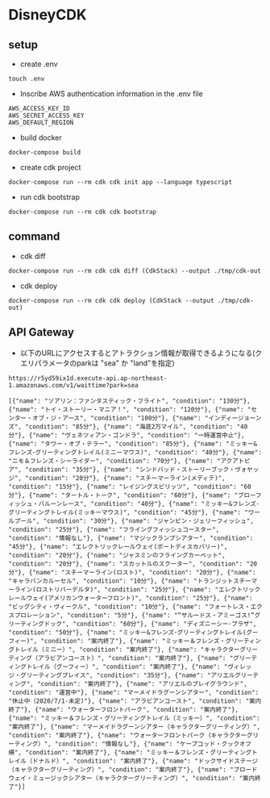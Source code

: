 # DisneyCDK

## setup

- create .env

`touch .env`

- Inscribe AWS authentication information in the .env file

```
AWS_ACCESS_KEY_ID
AWS_SECRET_ACCESS_KEY
AWS_DEFAULT_REGION
```

-  build docker

`docker-compose build`

-  create cdk project

`docker-compose run --rm cdk cdk init app --language typescript`

- run cdk bootstrap

`docker-compose run --rm cdk cdk bootstrap`

## command

- cdk diff

`docker-compose run --rm cdk cdk diff (CdkStack) --output ./tmp/cdk-out`

- cdk deploy

`docker-compose run --rm cdk cdk deploy (CdkStack --output ./tmp/cdk-out)`

## API Gateway

- 以下のURLにアクセスするとアトラクション情報が取得できるようになる(クエリパラメータのparkは "sea" か "land"を指定)

`https://r5yd59ix1d.execute-api.ap-northeast-1.amazonaws.com/v1/waittime?park=sea`

```
[{"name": "ソアリン：ファンタスティック・フライト", "condition": "130分"}, {"name": "トイ・ストーリー・マニア！", "condition": "120分"}, {"name": "センター・オブ・ジ・アース", "condition": "100分"}, {"name": "インディージョーンズ", "condition": "85分"}, {"name": "海底2万マイル", "condition": "40分"}, {"name": "ヴェネツィアン・ゴンドラ", "condition": "一時運営中止"}, {"name": "タワー・オブ・テラー", "condition": "85分"}, {"name": "ミッキー&フレンズ･グリーティングトレイル(ミニーマウス)", "condition": "40分"}, {"name": "ニモ＆フレンズ・シーライダー", "condition": "70分"}, {"name": "アクアトピア", "condition": "35分"}, {"name": "シンドバッド・ストーリーブック・ヴォヤッジ", "condition": "20分"}, {"name": "スチーマーライン(メディテ)", "condition": "15分"}, {"name": "レイジングスピリッツ", "condition": "60分"}, {"name": "タートル・トーク", "condition": "60分"}, {"name": "ブローフィッシュ・バルーンレース", "condition": "40分"}, {"name": "ミッキー&フレンズ･グリーティングトレイル(ミッキーマウス)", "condition": "45分"}, {"name": "ワールプール", "condition": "30分"}, {"name": "ジャンピン・ジェリーフィッシュ", "condition": "25分"}, {"name": "フライングフィッシュコースター", "condition": "情報なし"}, {"name": "マジックランプシアター", "condition": "45分"}, {"name": "エレクトリックレールウェイ(ポートディスカバリー)", "condition": "20分"}, {"name": "ジャスミンのフライングカーペット", "condition": "20分"}, {"name": "スカットルのスクーター", "condition": "20分"}, {"name": "スチーマーライン(ロスト)", "condition": "20分"}, {"name": "キャラバンカルーセル", "condition": "10分"}, {"name": "トランジットスチーマーライン(ロストリバーデルタ)", "condition": "25分"}, {"name": "エレクトリックレールウェイ(アメリカンウォーターフロント)", "condition": "25分"}, {"name": "ビッグシティ・ヴィークル", "condition": "10分"}, {"name": "フォートレス・エクスプロレーション", "condition": "5分"}, {"name": "“サルードス・アミーゴス!”グリーティングドック", "condition": "60分"}, {"name": "ディズニーシー･プラザ", "condition": "50分"}, {"name": "ミッキー&フレンズ･グリーティングトレイル(グーフィー)", "condition": "案内終了"}, {"name": "ミッキー＆フレンズ・グリーティングトレイル（ミニー）", "condition": "案内終了"}, {"name": "キャラクターグリーティング（アラビアンコースト）", "condition": "案内終了"}, {"name": "グリーティングトレイル（グーフィー）", "condition": "案内終了"}, {"name": "ヴィレッジ・グリーティングプレイス", "condition": "35分"}, {"name": "アリエルグリーティング", "condition": "案内終了"}, {"name": "アリエルのプレイグラウンド", "condition": "運営中"}, {"name": "マーメイドラグーンシアター", "condition": "休止中（2020/7/1-未定)"}, {"name": "アラビアンコースト", "condition": "案内終了"}, {"name": "ウォーターフロントパーク", "condition": "案内終了"}, {"name": "ミッキー＆フレンズ・グリーティングトレイル（ミッキー）", "condition": "案内終了"}, {"name": "マーメイドラグーンシアター（キャラクターグリーティング）", "condition": "案内終了"}, {"name": "ウォーターフロントパーク（キャラクターグリーティング）", "condition": "情報なし"}, {"name": "ケープコッド・クックオフ横", "condition": "案内終了"}, {"name": "ミッキー＆フレンズ・グリーティングトレイル（ドナルド）", "condition": "案内終了"}, {"name": "ドックサイドステージ（キャラクターグリーティング）", "condition": "案内終了"}, {"name": "ブロードウェイ・ミュージックシアター（キャラクターグリーティング）", "condition": "案内終了"}]
```
